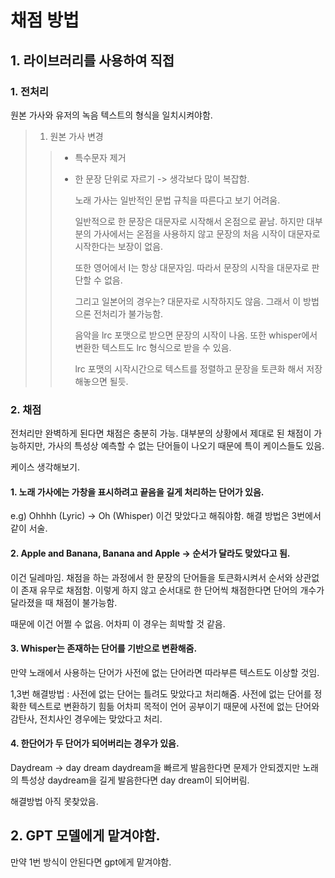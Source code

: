# 채점 방법

## 1. 라이브러리를 사용하여 직접

### 1. 전처리

원본 가사와 유저의 녹음 텍스트의 형식을 일치시켜야함.

> 1. 원본 가사 변경
>>
>> - 특수문자 제거
>>   
>> - 한 문장 단위로 자르기 -> 생각보다 많이 복잡함.
>>   
>>   노래 가사는 일반적인 문법 규칙을 따른다고 보기 어려움.
>>   
>>   일반적으로 한 문장은 대문자로 시작해서 온점으로 끝남. 하지만 대부분의 가사에서는 온점을 사용하지 않고 문장의 처음 시작이 대문자로 시작한다는 보장이 없음.
>>
>>   또한 영어에서 I는 항상 대문자임. 따라서 문장의 시작을 대문자로 판단할 수 없음.
>>   
>>   그리고 일본어의 경우는? 대문자로 시작하지도 않음. 그래서 이 방법으론 전처리가 불가능함.
>>
>>   음악을 lrc 포맷으로 받으면 문장의 시작이 나옴. 또한 whisper에서 변환한 텍스트도 lrc 형식으로 받을 수 있음.
>>   
>>   lrc 포맷의 시작시간으로 텍스트를 정렬하고 문장을 토큰화 해서 저장해놓으면 될듯.
>>   


### 2. 채점

전처리만 완벽하게 된다면 채점은 충분히 가능.
대부분의 상황에서 제대로 된 채점이 가능하지만, 가사의 특성상 예측할 수 없는 단어들이 나오기 때문에 특이 케이스들도 있음. 

케이스 생각해보기.

#### 1. 노래 가사에는 가창을 표시하려고 끝음을 길게 처리하는 단어가 있음.

e.g) Ohhhh (Lyric) -> Oh (Whisper)
이건 맞았다고 해줘야함. 해결 방법은 3번에서 같이 서술.

#### 2. Apple and Banana, Banana and Apple -> 순서가 달라도 맞았다고 됨.

이건 딜레마임.
채점을 하는 과정에서 한 문장의 단어들을 토큰화시켜서 순서와 상관없이 존재 유무로 채점함.
이렇게 하지 않고 순서대로 한 단어씩 채점한다면 단어의 개수가 달라졌을 때 채점이 불가능함.

때문에 이건 어쩔 수 없음. 어차피 이 경우는 희박할 것 같음.

#### 3. Whisper는 존재하는 단어를 기반으로 변환해줌.
만약 노래에서 사용하는 단어가 사전에 없는 단어라면 따라부른 텍스트도 이상할 것임.

1,3번 해결방법 : 사전에 없는 단어는 틀려도 맞았다고 처리해줌.
사전에 없는 단어를 정확한 텍스트로 변환하기 힘듦
어차피 목적이 언어 공부이기 때문에 사전에 없는 단어와 감탄사, 전치사인 경우에는 맞았다고 처리.

#### 4. 한단어가 두 단어가 되어버리는 경우가 있음.

Daydream -> day dream
daydream을 빠르게 발음한다면 문제가 안되겠지만 노래의 특성상 daydream을 길게 발음한다면 day dream이 되어버림.

해결방법 아직 못찾았음.


## 2. GPT 모델에게 맡겨야함.

만약 1번 방식이 안된다면 gpt에게 맡겨야함.

